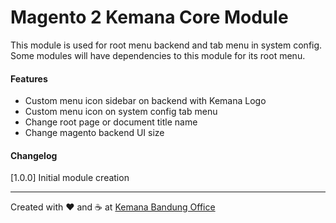 # Magento 2 Kemana Core Module

This module is used for root menu backend and tab menu in system config. Some modules will have dependencies to this module for its root menu.

#### Features

* Custom menu icon sidebar on backend with Kemana Logo
* Custom menu icon on system config tab menu
* Change root page or document title name
* Change magento backend UI size

#### Changelog

[1.0.0] Initial module creation

---

Created with :heart: and :coffee: at [Kemana Bandung Office](http://kemana.com/)
